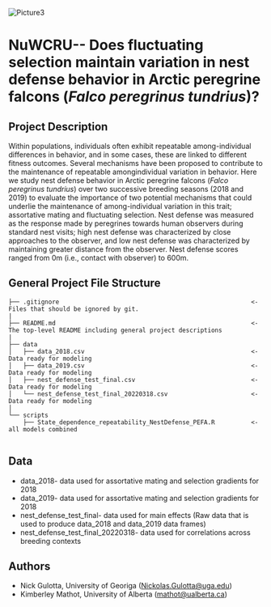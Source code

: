 
![Picture3](https://user-images.githubusercontent.com/56907107/168871808-64c0e19c-8973-476d-83b2-aa5dfc10c58d.jpg)

# NuWCRU-- Does fluctuating selection maintain variation in nest defense behavior in Arctic peregrine falcons (_Falco peregrinus tundrius_)?

## Project Description
Within populations, individuals often exhibit repeatable among-individual differences in behavior, and in some cases, these are linked to different fitness outcomes. Several mechanisms have been proposed to contribute to the maintenance of repeatable amongindividual variation in behavior. Here we study nest defense behavior in Arctic peregrine falcons (_Falco peregrinus tundrius_) over two successive breeding seasons (2018 and 2019) to evaluate the importance of two potential mechanisms that could underlie the maintenance of among-individual variation in this trait; assortative mating and fluctuating selection. Nest defense was measured as the response made by peregrines towards human observers during standard nest visits; high nest defense was characterized by close approaches to the observer, and low nest defense was characterized by maintaining greater distance from the observer. Nest defense scores ranged from 0m (i.e., contact with observer) to 600m.


## General Project File Structure

```
├── .gitignore                                                     <- Files that should be ignored by git. 
|
├── README.md                                                      <- The top-level README including general project descriptions
|
├── data
│   ├── data_2018.csv                                              <- Data ready for modeling
│   ├── data_2019.csv                                              <- Data ready for modeling
│   ├── nest_defense_test_final.csv                                <- Data ready for modeling
│   └── nest_defense_test_final_20220318.csv                       <- Data ready for modeling
│
└── scripts
    ├── State_dependence_repeatability_NestDefense_PEFA.R          <- all models combined


```

## Data 
  * data_2018- data used for assortative mating and selection gradients for 2018
  * data_2019- data used for assortative mating and selection gradients for 2018 
  * nest_defense_test_final- data used for main effects (Raw data that is used to produce data_2018 and data_2019 data frames)
  * nest_defense_test_final_20220318- data used for correlations across breeding contexts

## Authors
* Nick Gulotta, University of Georiga (Nickolas.Gulotta@uga.edu)
* Kimberley Mathot, University of Alberta (mathot@ualberta.ca)
